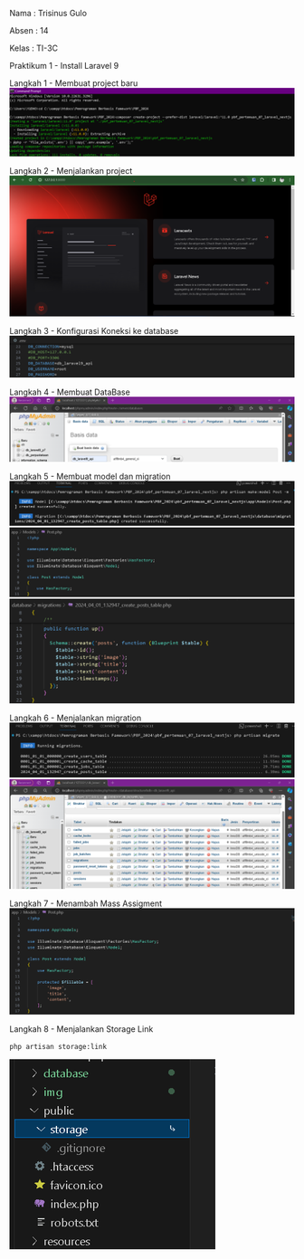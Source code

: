 Nama : Trisinus Gulo

Absen : 14

Kelas : TI-3C

Praktikum 1 - Install Laravel 9

Langkah 1 - Membuat project baru
![test](img/Langkah1-laravel.png)

Langkah 2 - Menjalankan project
![test](img/Langkah2_laravel.png)

Langkah 3 - Konfigurasi Koneksi ke database
![test](img/Langkah3-laravel.png)

Langkah 4 - Membuat DataBase
![test](img/Langkah4-laravel.png)

Langkah 5 - Membuat model dan migration
![test](img/Langkah5-laravel.png)
![test](img/Langkah5-laravel1.png)
![test](img/Langkah5-laravel2.png)

Langkah 6 - Menjalankan migration
![test](img/Langkah6-laravel.png)
![test](img/Langkah6-prak6.png)

Langkah 7 - Menambah Mass Assigment
![test](img/Langkah7-laravel.png)

Langkah 8 - Menjalankan Storage Link
```bash
php artisan storage:link
```
![test](img/Langkah8-laravel.png)
